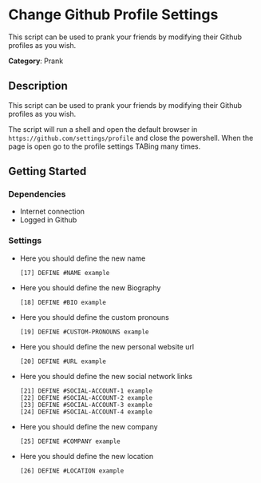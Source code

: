 # Change Github Profile Settings

This script can be used to prank your friends by modifying their Github profiles as you wish.

**Category**: Prank

## Description

This script can be used to prank your friends by modifying their Github profiles as you wish.

The script will run a shell and open the default browser in `https://github.com/settings/profile` and close the powershell. When the page is open go to the profile settings TABing many times.

## Getting Started

### Dependencies

* Internet connection
* Logged in Github

### Settings

- Here you should define the new name

    ```DuckyScript
    [17] DEFINE #NAME example
    ```

- Here you should define the new Biography

    ```DuckyScript
    [18] DEFINE #BIO example
    ```

- Here you should define the custom pronouns

    ```DuckyScript
    [19] DEFINE #CUSTOM-PRONOUNS example
    ```

- Here you should define the new personal website url

    ```DuckyScript
    [20] DEFINE #URL example
    ```

- Here you should define the new social network links

    ```DuckyScript
    [21] DEFINE #SOCIAL-ACCOUNT-1 example
    [22] DEFINE #SOCIAL-ACCOUNT-2 example
    [23] DEFINE #SOCIAL-ACCOUNT-3 example
    [24] DEFINE #SOCIAL-ACCOUNT-4 example
    ```

- Here you should define the new company

    ```DuckyScript
    [25] DEFINE #COMPANY example
    ```

- Here you should define the new location

    ```DuckyScript
    [26] DEFINE #LOCATION example
    ```